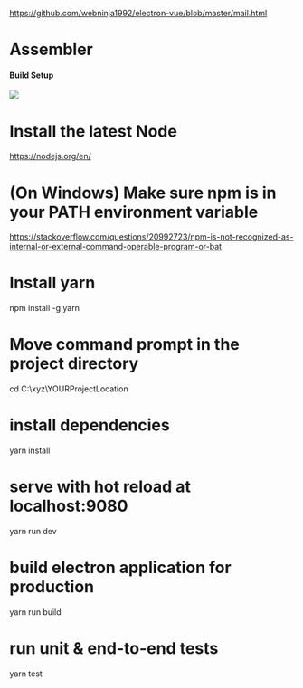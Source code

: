 
<a href="https://github.com/webninja1992/electron-vue/blob/master/mail.html"> https://github.com/webninja1992/electron-vue/blob/master/mail.html </a>

# Assembler

#### Build Setup

<img src = "https://github.com/webninja1992/electron-vue/blob/master/Untitled.png"/>

# Install the latest Node
https://nodejs.org/en/

# (On Windows) Make sure npm is in your PATH environment variable
https://stackoverflow.com/questions/20992723/npm-is-not-recognized-as-internal-or-external-command-operable-program-or-bat

# Install yarn
npm install -g yarn

# Move command prompt in the project directory 
cd C:\xyz\YOURProjectLocation

# install dependencies
yarn install

# serve with hot reload at localhost:9080
yarn run dev

# build electron application for production
yarn run build

# run unit & end-to-end tests
yarn test
